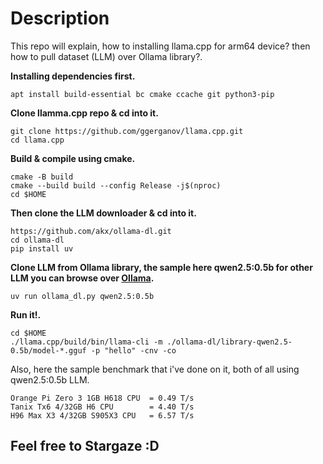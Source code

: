 # Description
This repo will explain, how to installing llama.cpp for arm64 device? then how to pull dataset (LLM) over Ollama library?.


**Installing dependencies first.**
```
apt install build-essential bc cmake ccache git python3-pip
```
**Clone llamma.cpp repo & cd into it.**
```
git clone https://github.com/ggerganov/llama.cpp.git
cd llama.cpp
```
**Build & compile using cmake.**
```
cmake -B build
cmake --build build --config Release -j$(nproc)
cd $HOME
```
**Then clone the LLM downloader & cd into it.**
```
https://github.com/akx/ollama-dl.git
cd ollama-dl
pip install uv
```
**Clone LLM from Ollama library, the sample here qwen2.5:0.5b for other LLM you can browse over [Ollama](https://ollama.com/library).**
```
uv run ollama_dl.py qwen2.5:0.5b
```
**Run it!.**
```
cd $HOME
./llama.cpp/build/bin/llama-cli -m ./ollama-dl/library-qwen2.5-0.5b/model-*.gguf -p "hello" -cnv -co
```
Also, here the sample benchmark that i've done on it, both of all using qwen2.5:0.5b LLM.
```
Orange Pi Zero 3 1GB H618 CPU  = 0.49 T/s
Tanix Tx6 4/32GB H6 CPU        = 4.40 T/s
H96 Max X3 4/32GB S905X3 CPU   = 6.57 T/s
```
## Feel free to Stargaze :D
